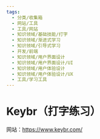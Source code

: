 ```yaml
---
tags:
  - 分类/收集箱
  - 网站/工具
  - 工具/网站
  - 知识领域/基础技能/打字
  - 知识领域/渐进式学习
  - 知识领域/引导式学习
  - 开发/前端
  - 知识领域/用户界面设计
  - 知识领域/用户界面设计/UI
  - 知识领域/用户体验设计
  - 知识领域/用户体验设计/UX
  - 工具/学习工具
---
```

# Keybr（打字练习）

网站：https://www.keybr.com/